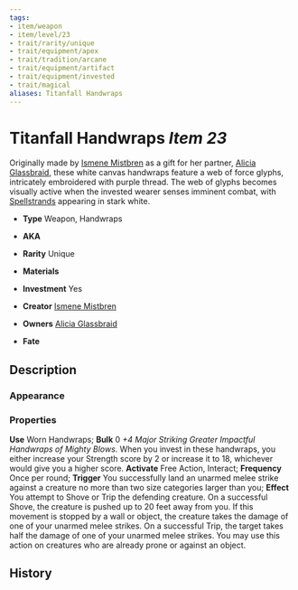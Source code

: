 ```yaml
---
tags:
- item/weapon
- item/level/23 
- trait/rarity/unique
- trait/equipment/apex 
- trait/tradition/arcane 
- trait/equipment/artifact 
- trait/equipment/invested 
- trait/magical 
aliases: Titanfall Handwraps
---
```

# Titanfall Handwraps *Item 23*

Originally made by [Ismene Mistbren](../npcs/people/Ismene%20Mistbren-Glassbraid.md) as a gift for her partner, [Alicia Glassbraid](../npcs/people/Aclicia%20Glassbraid.md), these white canvas handwraps feature a web of force glyphs, intricately embroidered with purple thread. The web of glyphs becomes visually active when the invested wearer senses imminent combat, with [Spellstrands](../fundamentals/Spellstrand.md) appearing in stark white.

- **Type** Weapon, Handwraps
- **AKA**
- **Rarity** Unique
- **Materials** 
- **Investment** Yes

- **Creator** [Ismene Mistbren](../npcs/people/Ismene%20Mistbren-Glassbraid.md)
- **Owners** [Alicia Glassbraid](../npcs/people/Aclicia%20Glassbraid.md)
- **Fate**

## Description
### Appearance

### Properties
**Use** Worn Handwraps; **Bulk** 0
*+4 Major Striking Greater Impactful Handwraps of Mighty Blows*. When you invest in these handwraps, you either increase your Strength score by 2 or increase it to 18, whichever would give you a higher score.
**Activate** Free Action, Interact; **Frequency** Once per round; **Trigger** You successfully land an unarmed melee strike against a creature no more than two size categories larger than you; **Effect** You attempt to Shove or Trip the defending creature. On a successful Shove, the creature is pushed up to 20 feet away from you. If this movement is stopped by a wall or object, the creature takes the damage of one of your unarmed melee strikes. On a successful Trip, the target takes half the damage of one of your unarmed melee strikes. You may use this action on creatures who are already prone or against an object.
## History